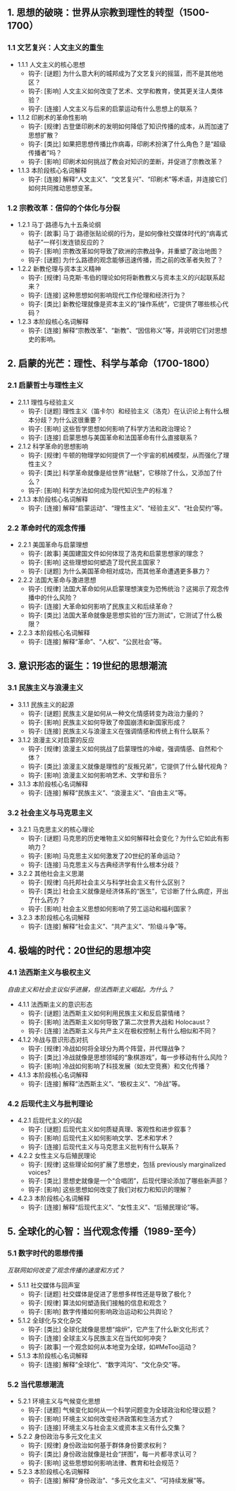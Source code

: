 ﻿## 1. 思想的破晓：世界从宗教到理性的转型（1500-1700）
### 1.1 文艺复兴：人文主义的重生
- 1.1.1 人文主义的核心思想
  - 钩子: [谜题] 为什么意大利的城邦成为了文艺复兴的摇篮，而不是其他地区？
  - 钩子: [影响] 人文主义如何改变了艺术、文学和教育，使其更关注人类体验？
  - 钩子: [连接] 人文主义与后来的启蒙运动有什么思想上的联系？
- 1.1.2 印刷术的革命性影响
  - 钩子: [规律] 古登堡印刷术的发明如何降低了知识传播的成本，从而加速了思想扩散？
  - 钩子: [类比] 如果把思想传播比作病毒，印刷术扮演了什么角色？是“超级传播者”吗？
  - 钩子: [影响] 印刷术如何挑战了教会对知识的垄断，并促进了宗教改革？
- 1.1.3 本阶段核心名词解释
  - 钩子: [连接] 解释“人文主义”、“文艺复兴”、“印刷术”等术语，并连接它们如何共同推动思想变革。

### 1.2 宗教改革：信仰的个体化与分裂
- 1.2.1 马丁·路德与九十五条论纲
  - 钩子: [故事] 马丁·路德张贴论纲的行为，是如何像社交媒体时代的“病毒式帖子”一样引发连锁反应的？
  - 钩子: [影响] 宗教改革如何导致了欧洲的宗教战争，并重塑了政治地图？
  - 钩子: [谜题] 为什么路德的观念能够迅速传播，而之前的改革者失败了？
- 1.2.2 新教伦理与资本主义精神
  - 钩子: [规律] 马克斯·韦伯的理论如何将新教教义与资本主义的兴起联系起来？
  - 钩子: [连接] 这种思想如何影响现代工作伦理和经济行为？
  - 钩子: [类比] 新教伦理就像是资本主义的“操作系统”，它提供了哪些核心代码？
- 1.2.3 本阶段核心名词解释
  - 钩子: [连接] 解释“宗教改革”、“新教”、“因信称义”等，并说明它们对思想史的影响。

## 2. 启蒙的光芒：理性、科学与革命（1700-1800）

### 2.1 启蒙哲士与理性主义
- 2.1.1 理性与经验主义
  - 钩子: [谜题] 理性主义（笛卡尔）和经验主义（洛克）在认识论上有什么根本分歧？为什么这很重要？
  - 钩子: [影响] 这些哲学思想如何影响了科学方法和政治理论？
  - 钩子: [连接] 启蒙思想与美国革命和法国革命有什么直接联系？
- 2.1.2 科学革命的思想影响
  - 钩子: [规律] 牛顿的物理学如何提供了一个宇宙的机械模型，从而强化了理性主义？
  - 钩子: [类比] 科学革命就像是给世界“祛魅”，它移除了什么，又添加了什么？
  - 钩子: [影响] 科学方法如何成为现代知识生产的标准？
- 2.1.3 本阶段核心名词解释
  - 钩子: [连接] 解释“启蒙运动”、“理性主义”、“经验主义”、“社会契约”等。

### 2.2 革命时代的观念传播

- 2.2.1 美国革命与启蒙理想
  - 钩子: [故事] 美国建国文件如何体现了洛克和启蒙思想家的理念？
  - 钩子: [影响] 这些理想如何塑造了现代民主国家？
  - 钩子: [谜题] 为什么美国革命相对成功，而其他革命遭遇更多暴力？
- 2.2.2 法国大革命与激进思想
  - 钩子: [规律] 法国大革命如何从启蒙理想演变为恐怖统治？这揭示了观念传播中的什么风险？
  - 钩子: [连接] 大革命如何影响了民族主义和后续革命？
  - 钩子: [类比] 法国大革命就像是思想实验的“压力测试”，它测试了什么极限？
- 2.2.3 本阶段核心名词解释
  - 钩子: [连接] 解释“革命”、“人权”、“公民社会”等。

## 3. 意识形态的诞生：19世纪的思想潮流


### 3.1 民族主义与浪漫主义

- 3.1.1 民族主义的起源
  - 钩子: [谜题] 民族主义是如何从一种文化情感转变为政治力量的？
  - 钩子: [影响] 民族主义如何导致了帝国崩溃和新国家形成？
  - 钩子: [连接] 民族主义与浪漫主义在强调情感和传统上有什么联系？
- 3.1.2 浪漫主义对启蒙的反应
  - 钩子: [规律] 浪漫主义如何挑战了启蒙理性的冷峻，强调情感、自然和个体？
  - 钩子: [类比] 浪漫主义就像是理性的“反叛兄弟”，它提供了什么替代视角？
  - 钩子: [影响] 浪漫主义如何影响艺术、文学和音乐？
- 3.1.3 本阶段核心名词解释
  - 钩子: [连接] 解释“民族主义”、“浪漫主义”、“自由主义”等。

### 3.2 社会主义与马克思主义

- 3.2.1 马克思主义的核心理论
  - 钩子: [谜题] 马克思的历史唯物主义如何解释社会变化？为什么它如此有影响力？
  - 钩子: [影响] 马克思主义如何激发了20世纪的革命运动？
  - 钩子: [连接] 马克思主义与古典经济学有什么根本分歧？
- 3.2.2 其他社会主义思潮
  - 钩子: [规律] 乌托邦社会主义与科学社会主义有什么区别？
  - 钩子: [类比] 社会主义就像是经济体系的“医生”，它诊断了什么病症，开出了什么药方？
  - 钩子: [影响] 社会主义思想如何影响了劳工运动和福利国家？
- 3.2.3 本阶段核心名词解释
  - 钩子: [连接] 解释“社会主义”、“共产主义”、“阶级斗争”等。

## 4. 极端的时代：20世纪的思想冲突


### 4.1 法西斯主义与极权主义
*自由主义和社会主议似乎进展，但法西斯主义崛起。为什么？*
- 4.1.1 法西斯主义的意识形态
  - 钩子: [谜题] 法西斯主义如何利用民族主义和反启蒙情绪？
  - 钩子: [影响] 法西斯主义如何导致了第二次世界大战和 Holocaust？
  - 钩子: [连接] 法西斯主义与共产主义在极权控制上有什么相似和不同？
- 4.1.2 冷战与意识形态对抗
  - 钩子: [规律] 冷战如何将全球分为两个阵营，并代理战争？
  - 钩子: [类比] 冷战就像是思想领域的“象棋游戏”，每一步移动有什么风险？
  - 钩子: [影响] 冷战如何影响了科技发展（如太空竞赛）和文化传播？
- 4.1.3 本阶段核心名词解释
  - 钩子: [连接] 解释“法西斯主义”、“极权主义”、“冷战”等。

### 4.2 后现代主义与批判理论

- 4.2.1 后现代主义的兴起
  - 钩子: [谜题] 后现代主义如何质疑真理、客观性和进步叙事？
  - 钩子: [影响] 后现代主义如何影响文学、艺术和学术？
  - 钩子: [连接] 后现代主义与马克思主义批判有什么联系？
- 4.2.2 女性主义与后殖民理论
  - 钩子: [规律] 这些理论如何扩展了思想史，包括 previously marginalized voices?
  - 钩子: [类比] 思想史就像是一个“合唱团”，后现代理论添加了哪些新声部？
  - 钩子: [影响] 这些思想如何改变了我们对权力和知识的理解？
- 4.2.3 本阶段核心名词解释
  - 钩子: [连接] 解释“后现代主义”、“女性主义”、“后殖民理论”等。

## 5. 全球化的心智：当代观念传播（1989-至今）

### 5.1 数字时代的思想传播
*互联网如何改变了观念传播的速度和方式？*
- 5.1.1 社交媒体与回声室
  - 钩子: [谜题] 社交媒体是促进了思想多样性还是导致了极化？
  - 钩子: [规律] 算法如何塑造我们接触的信息和观念？
  - 钩子: [影响] 数字传播如何影响政治运动和公共舆论？
- 5.1.2 全球化与文化杂交
  - 钩子: [类比] 全球化就像是思想“熔炉”，它产生了什么新文化形式？
  - 钩子: [连接] 全球主义与民族主义在当代如何冲突？
  - 钩子: [故事] 一个观念如何从本地变为全球，如#MeToo运动？
- 5.1.3 本阶段核心名词解释
  - 钩子: [连接] 解释“全球化”、“数字鸿沟”、“文化杂交”等。

### 5.2 当代思想潮流
- 5.2.1 环境主义与气候变化思想
  - 钩子: [谜题] 气候变化如何从一个科学问题变为全球政治和伦理议题？
  - 钩子: [影响] 环境主义如何改变经济政策和生活方式？
  - 钩子: [连接] 环境主义与社会主义或资本主义有什么交集？
- 5.2.2 身份政治与多元文化主义
  - 钩子: [规律] 身份政治如何基于群体身份要求权利？
  - 钩子: [类比] 身份政治就像是社会“拼图”，每一片都寻求认可？
  - 钩子: [影响] 这些思想如何影响法律、教育和社会规范？
- 5.2.3 本阶段核心名词解释
  - 钩子: [连接] 解释“身份政治”、“多元文化主义”、“可持续发展”等。
